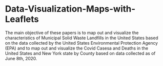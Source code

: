 # Data-Visualization-Maps-with-Leaflets

The main objective of these papers is to map out and visualize the characteristics of Municipal Solid Waste Landfills in the United States based on the data collected by the United States Environmental Protection Agency (EPA) and to map out and visualize the Covid Casesa and Deaths in the United States and New York state by County based on data collected as of June 8th, 2020.
